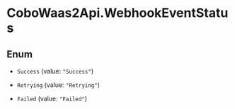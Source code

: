 # CoboWaas2Api.WebhookEventStatus

## Enum


* `Success` (value: `"Success"`)

* `Retrying` (value: `"Retrying"`)

* `Failed` (value: `"Failed"`)



